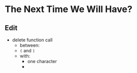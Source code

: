 # The Next Time We Will Have?

## Edit

- delete function call
  - between:
  - `(` and `)`
  - with:
    - one character
    -
